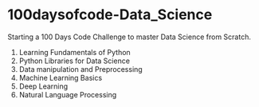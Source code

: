 # 100daysofcode-Data_Science
Starting a 100 Days Code Challenge to master Data Science from Scratch.
  1. Learning Fundamentals of Python
  2. Python Libraries for Data Science
  3. Data manipulation and Preprocessing
  4. Machine Learning Basics
  5. Deep Learning
  6. Natural Language Processing
